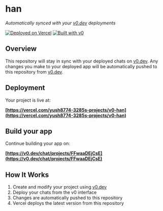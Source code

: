 # han

*Automatically synced with your [v0.dev](https://v0.dev) deployments*

[![Deployed on Vercel](https://img.shields.io/badge/Deployed%20on-Vercel-black?style=for-the-badge&logo=vercel)](https://vercel.com/yush8774-3285s-projects/v0-han)
[![Built with v0](https://img.shields.io/badge/Built%20with-v0.dev-black?style=for-the-badge)](https://v0.dev/chat/projects/FFwaaDEjCsE)

## Overview

This repository will stay in sync with your deployed chats on [v0.dev](https://v0.dev).
Any changes you make to your deployed app will be automatically pushed to this repository from [v0.dev](https://v0.dev).

## Deployment

Your project is live at:

**[https://vercel.com/yush8774-3285s-projects/v0-han](https://vercel.com/yush8774-3285s-projects/v0-han)**

## Build your app

Continue building your app on:

**[https://v0.dev/chat/projects/FFwaaDEjCsE](https://v0.dev/chat/projects/FFwaaDEjCsE)**

## How It Works

1. Create and modify your project using [v0.dev](https://v0.dev)
2. Deploy your chats from the v0 interface
3. Changes are automatically pushed to this repository
4. Vercel deploys the latest version from this repository